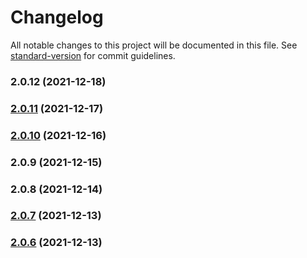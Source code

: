 # Changelog

All notable changes to this project will be documented in this file. See [standard-version](https://github.com/conventional-changelog/standard-version) for commit guidelines.

### 2.0.12 (2021-12-18)

### [2.0.11](https://github.com/vighnesh153/simple-github-gist-api/compare/v2.0.10...v2.0.11) (2021-12-17)

### [2.0.10](https://github.com/vighnesh153/simple-github-gist-api/compare/v2.0.9...v2.0.10) (2021-12-16)

### 2.0.9 (2021-12-15)

### 2.0.8 (2021-12-14)

### [2.0.7](https://github.com/vighnesh153/simple-github-gist-api/compare/v2.0.6...v2.0.7) (2021-12-13)

### [2.0.6](https://github.com/vighnesh153/simple-github-gist-api/compare/v2.0.5...v2.0.6) (2021-12-13)
